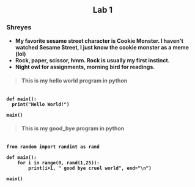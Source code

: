 <div><h2><center><b> Lab 1 </center></h2> <style = "text-align: right"> <h5> spb5ht </h5> </style>
  </div>

### Shreyes

* My favorite sesame street character is Cookie Monster. I haven't watched Sesame Street, I just know the cookie monster as a meme (lol)  
* Rock, paper, scissor, hmm. Rock is usually my first instinct.  
* Night owl for assignments, morning bird for readings.  


> #### This is my hello world program in python

<pre><code>
def main():
  print("Hello World!")
 
main()
</code></pre>

>
> #### This is my good_bye program in python
>
<pre><code>
from random import randint as rand

def main():
    for i in range(0, rand(1,25)):
        print(i+1, " good bye cruel world", end="\n")
        
main()
</code></pre>
